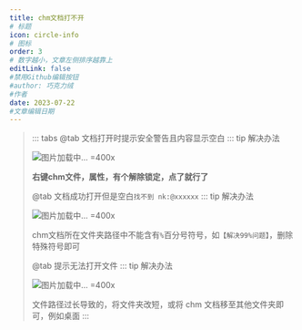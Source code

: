 ```yaml
---
title: chm文档打不开
# 标题
icon: circle-info
# 图标
order: 3
# 数字越小，文章左侧排序越靠上
editLink: false
#禁用Github编辑按钮
#author: 巧克力绒
#作者
date: 2023-07-22
#文章编辑日期
---
```



> ::: tabs
> @tab 文档打开时提示安全警告且内容显示空白
> ::: tip 解决办法
> 
> ![图片加载中... =400x](https://bu.dusays.com/2024/03/07/65e921c45affa.png "文档打开时提示安全警告")
> 
> **右键chm文件，属性，有个解除锁定，点了就行了**
> 
> 
> @tab 文档成功打开但是空白`找不到 nk:@xxxxxx`
> ::: tip 解决办法
> 
> ![图片加载中... =400x](https://bu.dusays.com/2024/01/21/65acc2548ce9a.webp "文档成功打开但是空白")
> 
> chm文档所在文件夹路径中不能含有```%```百分号符号，如```【解决99%问题】```，删除特殊符号即可
> 
> 
> 
> @tab 提示无法打开文件
> ::: tip 解决办法
> 
> ![图片加载中... =400x](https://bu.dusays.com/2024/01/21/65acc2687afc5.webp "提示无法打开文件")
> 
> 文件路径过长导致的，将文件夹改短，或将 chm 文档移至其他文件夹即可，例如桌面
> :::

